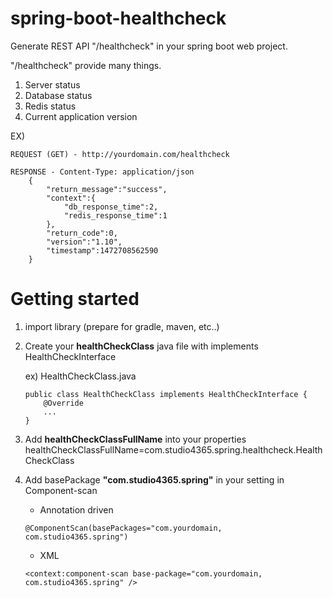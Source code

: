 # spring-boot-healthcheck
 Generate REST API "/healthcheck" in your spring boot web project.
 
 "/healthcheck" provide many things.

1. Server status
2. Database status
3. Redis status
4. Current application version

EX)

	REQUEST (GET) - http://yourdomain.com/healthcheck
	
	RESPONSE - Content-Type: application/json
		{
			"return_message":"success",
			"context":{
				"db_response_time":2,
				"redis_response_time":1
			},
			"return_code":0,
			"version":"1.10",
			"timestamp":1472708562590
		}


# Getting started
1. import library (prepare for gradle, maven, etc..)

2. Create your **healthCheckClass** java file with implements HealthCheckInterface
	
	ex) HealthCheckClass.java
	```
	public class HealthCheckClass implements HealthCheckInterface {
		@Override
		...
	}
	```

3. Add **healthCheckClassFullName** into your properties
healthCheckClassFullName=com.studio4365.spring.healthcheck.HealthCheckClass

4. Add basePackage **"com.studio4365.spring"** in your setting in Component-scan
	* Annotation driven
	```
	@ComponentScan(basePackages="com.yourdomain, com.studio4365.spring")
	```
	* XML
	```
	<context:component-scan base-package="com.yourdomain, com.studio4365.spring" />
	```
